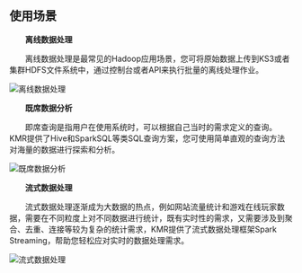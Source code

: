 ## 使用场景

　　**离线数据处理**
  
　　离线数据处理是最常见的Hadoop应用场景，您可将原始数据上传到KS3或者集群HDFS文件系统中，通过控制台或者API来执行批量的离线处理作业。
  
  ![离线数据处理](http://kmr-bj.ks3-cn-beijing.ksyun.com/doc_pic/lxsjcl.png)
  
　　**既席数据分析**
  
　　即席查询是指用户在使用系统时，可以根据自己当时的需求定义的查询。KMR提供了Hive和SparkSQL等类SQL查询方案，您可使用简单直观的查询方法对海量的数据进行探索和分析。
  
  ![既席数据分析](http://kmr-bj.ks3-cn-beijing.ksyun.com/doc_pic/jxsjfx.png)
  
  
　　**流式数据处理**
  
　　流式数据处理逐渐成为大数据的热点，例如网站流量统计和游戏在线玩家数据，需要在不同粒度上对不同数据进行统计，既有实时性的需求，又需要涉及到聚合、去重、连接等较为复杂的统计需求，KMR提供了流式数据处理框架Spark Streaming，帮助您轻松应对实时的数据处理需求。
  
![流式数据处理](http://kmr-bj.ks3-cn-beijing.ksyun.com/doc_pic/lssjcl.png)

